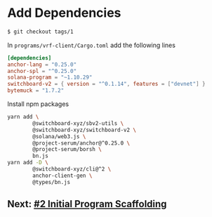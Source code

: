 # Add Dependencies

```bash
$ git checkout tags/1
```

In `programs/vrf-client/Cargo.toml` add the following lines

```toml
[dependencies]
anchor-lang = "0.25.0"
anchor-spl = "^0.25.0"
solana-program = "~1.10.29"
switchboard-v2 = { version = "^0.1.14", features = ["devnet"] }
bytemuck = "1.7.2"
```

Install npm packages

```bash
yarn add \
        @switchboard-xyz/sbv2-utils \
        @switchboard-xyz/switchboard-v2 \
        @solana/web3.js \
        @project-serum/anchor@^0.25.0 \
        @project-serum/borsh \
        bn.js
yarn add -D \
        @switchboard-xyz/cli@^2 \
        anchor-client-gen \
        @types/bn.js
```

## Next: [#2 Initial Program Scaffolding](./2_initial_program_scaffolding.md)
